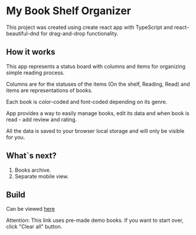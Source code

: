 # My Book Shelf Organizer

This project was created using create react app with TypeScript and react-beautiful-dnd for drag-and-drop functionality.

## How it works

This app represents a status board with columns and items for organizing simple reading process. 

Columns are for the statuses of the items (On the shelf, Reading, Read) and items are representations of books.

Each book is color-coded and font-coded depending on its genre. 

App provides a way to easily manage books, edit its data and when book is read - add review and rating. 

All the data is saved to your browser local storage and will only be visible for you. 

## What`s next?

1. Books archive.
2. Separate mobile view.

## Build

Can be viewed [here](https://my-book-shelf-organizer.vercel.app/)

Attention: This link uses pre-made demo books. If you want to start over, click "Clear all" button.
